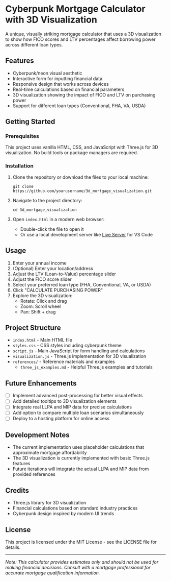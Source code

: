 # Cyberpunk Mortgage Calculator with 3D Visualization

A unique, visually striking mortgage calculator that uses a 3D visualization to show how FICO scores and LTV percentages affect borrowing power across different loan types.

## Features

- Cyberpunk/neon visual aesthetic
- Interactive form for inputting financial data
- Responsive design that works across devices
- Real-time calculations based on financial parameters
- 3D visualization showing the impact of FICO and LTV on purchasing power
- Support for different loan types (Conventional, FHA, VA, USDA)

## Getting Started

### Prerequisites

This project uses vanilla HTML, CSS, and JavaScript with Three.js for 3D visualization. No build tools or package managers are required.

### Installation

1. Clone the repository or download the files to your local machine:
   ```
   git clone https://github.com/yourusername/3d_mortgage_visualization.git
   ```

2. Navigate to the project directory:
   ```
   cd 3d_mortgage_visualization
   ```

3. Open `index.html` in a modern web browser:
   - Double-click the file to open it
   - Or use a local development server like [Live Server](https://marketplace.visualstudio.com/items?itemName=ritwickdey.LiveServer) for VS Code

## Usage

1. Enter your annual income
2. (Optional) Enter your location/address
3. Adjust the LTV (Loan-to-Value) percentage slider
4. Adjust the FICO score slider
5. Select your preferred loan type (FHA, Conventional, VA, or USDA)
6. Click "CALCULATE PURCHASING POWER"
7. Explore the 3D visualization:
   - Rotate: Click and drag
   - Zoom: Scroll wheel
   - Pan: Shift + drag

## Project Structure

- `index.html` - Main HTML file
- `styles.css` - CSS styles including cyberpunk theme
- `script.js` - Main JavaScript for form handling and calculations
- `visualization.js` - Three.js implementation for 3D visualization
- `references/` - Reference materials and examples
  - `three_js_examples.md` - Helpful Three.js examples and tutorials

## Future Enhancements

- [ ] Implement advanced post-processing for better visual effects
- [ ] Add detailed tooltips to 3D visualization elements
- [ ] Integrate real LLPA and MIP data for precise calculations
- [ ] Add option to compare multiple loan scenarios simultaneously
- [ ] Deploy to a hosting platform for online access

## Development Notes

- The current implementation uses placeholder calculations that approximate mortgage affordability
- The 3D visualization is currently implemented with basic Three.js features
- Future iterations will integrate the actual LLPA and MIP data from provided references

## Credits

- Three.js library for 3D visualization
- Financial calculations based on standard industry practices
- Cyberpunk design inspired by modern UI trends

## License

This project is licensed under the MIT License - see the LICENSE file for details.

---

*Note: This calculator provides estimates only and should not be used for making financial decisions. Consult with a mortgage professional for accurate mortgage qualification information.*
